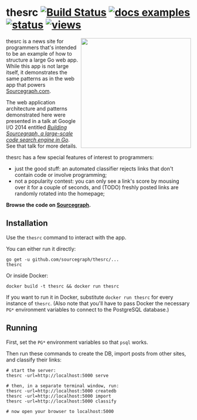 # thesrc [![Build Status](https://travis-ci.org/sourcegraph/thesrc.png?branch=master)](https://travis-ci.org/sourcegraph/thesrc) [![docs examples](https://sourcegraph.com/api/repos/github.com/sourcegraph/thesrc/.badges/docs-examples.png)](https://sourcegraph.com/github.com/sourcegraph/thesrc) [![status](https://sourcegraph.com/api/repos/github.com/sourcegraph/thesrc/.badges/status.png)](https://sourcegraph.com/github.com/sourcegraph/thesrc) [![views](https://sourcegraph.com/api/repos/github.com/sourcegraph/thesrc/.counters/views.png)](https://sourcegraph.com/github.com/sourcegraph/thesrc)

<img width=300 align=right src="https://s3-us-west-2.amazonaws.com/sourcegraph-assets/thesrc-screenshot.png">

thesrc is a news site for programmers that's intended to be an example of how to
structure a large Go web app. While this app is not large itself, it
demonstrates the same patterns as in the web app that powers
[Sourcegraph.com](https://sourcegraph.com).

The web application architecture and patterns demonstrated here were presented
in a talk at Google I/O 2014 entitled *[Building Sourcegraph, a large-scale code
search engine in Go](https://sourcegraph.com/blog/google-io-2014-building-sourcegraph-a-large-scale-code-search-engine-in-go)*. See that talk for more details.

thesrc has a few special features of interest to programmers:

* just the good stuff: an automated classifier rejects links that don't contain code or involve programming;
* not a popularity contest: you can only see a link's score by mousing over it for a couple of seconds, and (TODO) freshly posted links are randomly rotated into the homepage;

**Browse the code on [Sourcegraph](https://sourcegraph.com/github.com/sourcegraph/thesrc).**

## Installation

Use the `thesrc` command to interact with the app.

You can either run it directly:

```
go get -u github.com/sourcegraph/thesrc/...
thesrc
```

Or inside Docker:

```
docker build -t thesrc && docker run thesrc
```

If you want to run it in Docker, substitute `docker run thesrc` for every
instance of `thesrc`. (Also note that you'll have to pass Docker the necessary
`PG*` environment variables to connect to the PostgreSQL database.)

## Running

First, set the `PG*` environment variables so that `psql` works.

Then run these commands to create the DB, import posts from other sites, and classify their links:

```
# start the server:
thesrc -url=http://localhost:5000 serve

# then, in a separate terminal window, run:
thesrc -url=http://localhost:5000 createdb
thesrc -url=http://localhost:5000 import
thesrc -url=http://localhost:5000 classify

# now open your browser to localhost:5000
```
